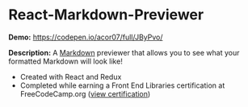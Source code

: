 # React-Markdown-Previewer

**Demo:**  https://codepen.io/acor07/full/JByPvo/

**Description:** A [Markdown](https://en.wikipedia.org/wiki/Markdown) previewer that allows you to see what your formatted Markdown will look like!
* Created with React and Redux
* Completed while earning a Front End Libraries certification at FreeCodeCamp.org ([view certification](https://www.freecodecamp.org/certification/fcca50f642d-7c7c-48e9-805b-e0457529b232/front-end-libraries))
